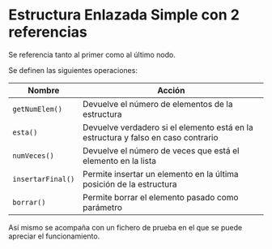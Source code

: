 # Estructura Enlazada Simple con 2 referencias

Se referencia tanto al primer como al último nodo.

Se definen las siguientes operaciones:

Nombre  | Acción
------------- | -------------
`getNumElem()`  | Devuelve el número de elementos de la estructura
`esta()` |  Devuelve verdadero si el elemento está en la estructura y falso en caso contrario
`numVeces()` | Devuelve el número de veces que está el elemento en la lista
`insertarFinal()`| Permite insertar un elemento en la última posición de la estructura
`borrar()` | Permite borrar el elemento pasado como parámetro

Así mismo se acompaña con un fichero de prueba en el que se puede apreciar el funcionamiento.
